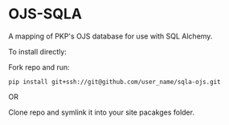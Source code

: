 # OJS-SQLA
A mapping of PKP's OJS database for use with SQL Alchemy.

To install directly:

Fork repo and run:

```
pip install git+ssh://git@github.com/user_name/sqla-ojs.git
```

OR

Clone repo and symlink it into your site pacakges folder.
